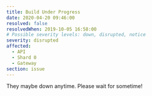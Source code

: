 ```yaml
---
title: Build Under Progress
date: 2020-04-20 09:46:00
resolved: false
resolvedWhen: 2019-10-05 16:58:00
# Possible severity levels: down, disrupted, notice
severity: disrupted
affected:
  - API
  - Shard 0
  - Gateway
section: issue
---
```


They maybe down anytime. Please wait for sometime!
